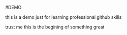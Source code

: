 #DEMO

this is a demo just for learning professional github skills

trust me this is the begining of something great
